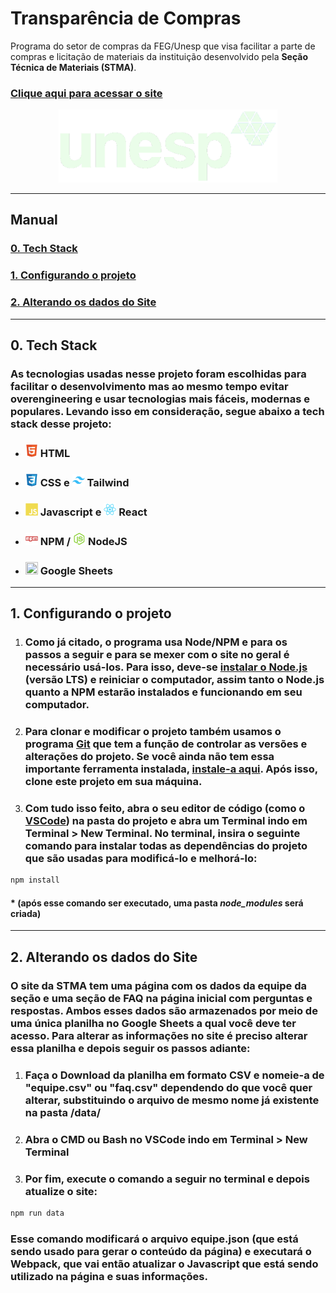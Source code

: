 # Transparência de Compras
Programa do setor de compras da FEG/Unesp que visa facilitar a parte de compras e licitação de materiais da instituição desenvolvido pela **Seção Técnica de Materiais (STMA)**.

### [Clique aqui para acessar o site](https://jv-aquino.github.io/Transparencia-Compras/)
<p align="center">
  <img src="./src/img/unesp.png" alt="Logo da Unesp" style="width: 350px; height: auto;">
</p>

------------

## Manual

### [**0. Tech Stack**](#0-tech-stack)
### [**1. Configurando o projeto**](#1-configurando-o-projeto)
### [**2. Alterando os dados do Site**](#2-alterando-os-dados-do-site)

------------

## 0. Tech Stack
### As tecnologias usadas nesse projeto foram escolhidas para facilitar o desenvolvimento mas ao mesmo tempo evitar overengineering e usar tecnologias mais fáceis, modernas e populares. Levando isso em consideração, segue abaixo a tech stack desse projeto:

- ### **<img src="https://github.com/devicons/devicon/blob/master/icons/html5/html5-original.svg" height="20" width="20"> HTML**

- ### **<img src="https://github.com/devicons/devicon/blob/master/icons/css3/css3-original.svg" height="20" width="20"> CSS** e **<img src="https://github.com/devicons/devicon/blob/master/icons/tailwindcss/tailwindcss-plain.svg" height="20" width="20"> Tailwind**

- ### **<img src="https://github.com/devicons/devicon/blob/master/icons/javascript/javascript-plain.svg" height="20" width="20"> Javascript** e **<img src="https://github.com/devicons/devicon/blob/master/icons/react/react-original.svg" height="20" width="20"> React**

- ### **<img src="https://github.com/devicons/devicon/blob/master/icons/npm/npm-original-wordmark.svg" height="20" width="20"> NPM / <img src="https://github.com/devicons/devicon/blob/master/icons/nodejs/nodejs-original.svg" height="20" width="20"> NodeJS**

- ### **<img src="https://github.com/sempostma/office365-icons/blob/master/svg/excel.svg" height="20" width="20"> Google Sheets**

------------

## 1. Configurando o projeto
1. ### Como já citado, o programa usa Node/NPM e para os passos a seguir e para se mexer com o site no geral é necessário usá-los. Para isso, deve-se [instalar o Node.js](https://nodejs.org/en/) **(versão LTS)** e reiniciar o computador, assim tanto o Node.js quanto a NPM estarão instalados e funcionando em seu computador.
2. ### Para clonar e modificar o projeto também usamos o programa [Git](https://git-scm.com/downloads) que tem a função de controlar as versões e alterações do projeto. Se você ainda não tem essa importante ferramenta instalada, [instale-a aqui](https://git-scm.com/downloads). Após isso, clone este projeto em sua máquina.
3. ### Com tudo isso feito, abra o seu editor de código (como o [VSCode](https://code.visualstudio.com/)) na pasta do projeto e abra um Terminal indo em **Terminal > New Terminal**. No terminal, insira o seguinte comando para instalar todas as dependências do projeto que são usadas para modificá-lo e melhorá-lo:
```bash
npm install
```
#### * (após esse comando ser executado, uma pasta *node_modules* será criada)

------------

## 2. Alterando os dados do Site
### O site da STMA tem uma página com os dados da equipe da seção e uma seção de FAQ na página inicial com perguntas e respostas. Ambos esses dados são armazenados por meio de uma única planilha no Google Sheets a qual você deve ter acesso. Para alterar as informações no site é preciso alterar essa planilha e depois seguir os passos adiante:
1. ### Faça o Download da planilha em formato CSV e nomeie-a de "equipe.csv" ou "faq.csv" dependendo do que você quer alterar, substituindo o arquivo de mesmo nome já existente na pasta **/data/**
2. ### Abra o CMD ou Bash no VSCode indo em **Terminal > New Terminal**
3. ### Por fim, execute o comando a seguir no terminal e depois atualize o site:
```bash
npm run data
```
### Esse comando modificará o arquivo equipe.json (que está sendo usado para gerar o conteúdo da página) e executará o Webpack, que vai então atualizar o Javascript que está sendo utilizado na página e suas informações.
